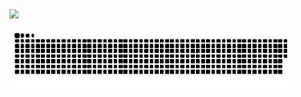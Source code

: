   ##

<div> 
    <a href="https://www.linkedin.com/in/ricardolaurito" target="_blank"><img src="https://img.shields.io/badge/-LinkedIn-%230077B5?style=for-the-badge&logo=linkedin&logoColor=white" target="_blank"></a> 

  ![Snake animation](https://github.com/ricardolaurito/ricardolaurito/blob/output/github-contribution-grid-snake.svg)
